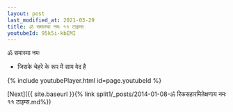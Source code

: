 ```yaml
---
layout: post
last_modified_at: 2021-03-29
title: ॐ समास्या नमः ११ टाइम्स
youtubeId: 95k5i-kbEMI
---
```

 
 
 ॐ समास्या नमः  
 
 -  जिसके चेहरे के रूप में साम वेद है 
 
  
 
  
 
 
 
 
 
 


{% include youtubePlayer.html id=page.youtubeId %}
 
[Next]({{ site.baseurl }}{% link  split1/_posts/2014-01-08-ॐ रिकसहारमितेक्षणाय नमः ११ टाइम्स.md%})
 
